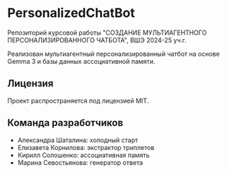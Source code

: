 # PersonalizedChatBot

Репозиторий курсовой работы "СОЗДАНИЕ МУЛЬТИАГЕНТНОГО ПЕРСОНАЛИЗИРОВАННОГО ЧАТБОТА", ВШЭ 2024-25 уч.г.

Реализован мультиагентный персонализированный чатбот на основе Gemma 3 и базы данных ассоциативной памяти.

## Лицензия

Проект распространяется под лицензией MIT.

## Команда разработчиков

- Александра Шаталина: холодный старт
- Елизавета Корнилова: экстрактор триплетов
- Кирилл Солошенко: ассоциативная память
- Марина Севостьянова: генератор ответа
